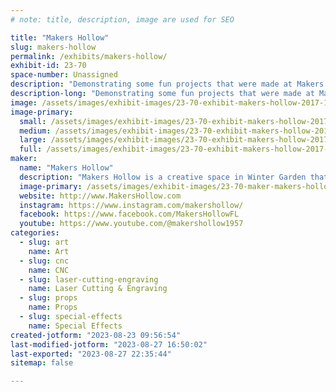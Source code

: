 ```yaml
---
# note: title, description, image are used for SEO

title: "Makers Hollow"
slug: makers-hollow
permalink: /exhibits/makers-hollow/
exhibit-id: 23-70
space-number: Unassigned
description: "Demonstrating some fun projects that were made at Makers Hollow.  Art and creations."
description-long: "Demonstrating some fun projects that were made at Makers Hollow.  Art and creations."
image: /assets/images/exhibit-images/23-70-exhibit-makers-hollow-2017-10-22-15-33-40-large.jpg
image-primary: 
  small: /assets/images/exhibit-images/23-70-exhibit-makers-hollow-2017-10-22-15-33-40-small.jpg
  medium: /assets/images/exhibit-images/23-70-exhibit-makers-hollow-2017-10-22-15-33-40-medium.jpg
  large: /assets/images/exhibit-images/23-70-exhibit-makers-hollow-2017-10-22-15-33-40-large.jpg
  full: /assets/images/exhibit-images/23-70-exhibit-makers-hollow-2017-10-22-15-33-40-full.jpg
maker: 
  name: "Makers Hollow"
  description: "Makers Hollow is a creative space in Winter Garden that serves artists and makers with resources and a venue to create and tell stories through making.  We are a sandbox to play in."
  image-primary: /assets/images/exhibit-images/23-70-maker-makers-hollow-makershollow-logo-ink-medium.JPG
  website: http://www.MakersHollow.com
  instagram: https://www.instagram.com/makershollow/
  facebook: https://www.facebook.com/MakersHollowFL
  youtube: https://www.youtube.com/@makershollow1957
categories: 
  - slug: art
    name: Art
  - slug: cnc
    name: CNC
  - slug: laser-cutting-engraving
    name: Laser Cutting & Engraving
  - slug: props
    name: Props
  - slug: special-effects
    name: Special Effects
created-jotform: "2023-08-23 09:56:54"
last-modified-jotform: "2023-08-27 16:50:02"
last-exported: "2023-08-27 22:35:44"
sitemap: false

---
```

